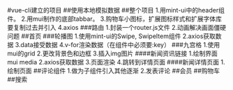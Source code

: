 #vue-cli建立的项目
##使用本地模拟数据
##整个项目
1.用mint-ui中的header组件。
2.用mui制作的底部tabbar。
3.购物车小图标，扩展图标样式和扩展字体库要复制过去并引入
4.axios
###路由
1.封装一个router.js文件
2.动画解决画面僵硬问题
##首页
###轮播图
1.使用mint-ui的Swipe, SwipeItem组件
2.axios获取数据
3.data接受数据
4.v-for渲染数据（在组件中必须要:key）
###九宫格
1.使用mui的grid
2.更改背景色和边框
3.插入img图片
####新闻资讯链接
1.绘制界面mui media
2.axios获取数据
3.页面渲染
4.跳转到详情页面
####新闻详情页面
1.绘制页面
##评论组件
1.做为子组件引入其他逐渐
2.发表评论
##会员
##购物车
##搜索
